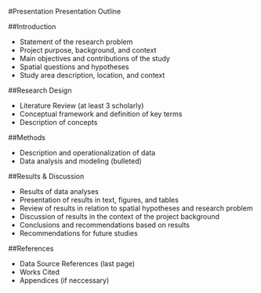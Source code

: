 #Presentation
Presentation Outline

##Introduction

* Statement of the research problem
* Project purpose, background, and context
* Main objectives and contributions of the study
* Spatial questions and hypotheses
* Study area description, location, and context

##Research Design

* Literature Review (at least 3 scholarly)
* Conceptual framework and definition of key terms
* Description of concepts

##Methods

* Description and operationalization of data
* Data analysis and modeling (bulleted)


##Results & Discussion

* Results of data analyses
* Presentation of results in text, figures, and tables
* Review of results in relation to spatial hypotheses and research problem
* Discussion of results in the context of the project background
* Conclusions and recommendations based on results
* Recommendations for future studies

##References	

* Data Source References (last page)
* Works Cited
* Appendices (if neccessary)
